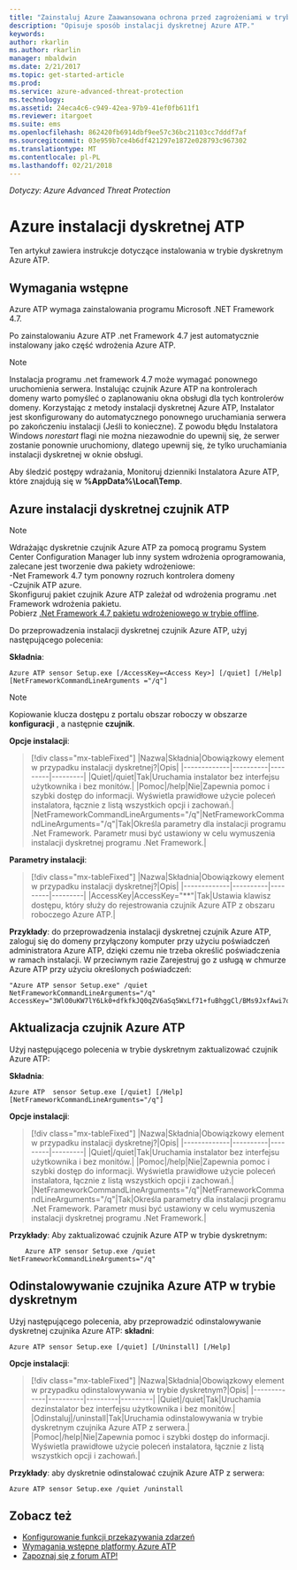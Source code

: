 ```yaml
---
title: "Zainstaluj Azure Zaawansowana ochrona przed zagrożeniami w trybie dyskretnym | Dokumentacja firmy Microsoft"
description: "Opisuje sposób instalacji dyskretnej Azure ATP."
keywords: 
author: rkarlin
ms.author: rkarlin
manager: mbaldwin
ms.date: 2/21/2017
ms.topic: get-started-article
ms.prod: 
ms.service: azure-advanced-threat-protection
ms.technology: 
ms.assetid: 24eca4c6-c949-42ea-97b9-41ef0fb611f1
ms.reviewer: itargoet
ms.suite: ems
ms.openlocfilehash: 862420fb6914dbf9ee57c36bc21103cc7dddf7af
ms.sourcegitcommit: 03e959b7ce4b6df421297e1872e028793c967302
ms.translationtype: MT
ms.contentlocale: pl-PL
ms.lasthandoff: 02/21/2018
---
```

*Dotyczy: Azure Advanced Threat Protection*


# <a name="azure-atp-silent-installation"></a>Azure instalacji dyskretnej ATP
Ten artykuł zawiera instrukcje dotyczące instalowania w trybie dyskretnym Azure ATP.

## <a name="prerequisites"></a>Wymagania wstępne

Azure ATP wymaga zainstalowania programu Microsoft .NET Framework 4.7. 

Po zainstalowaniu Azure ATP .net Framework 4.7 jest automatycznie instalowany jako część wdrożenia Azure ATP.

> [!Note] 
> Instalacja programu .net framework 4.7 może wymagać ponownego uruchomienia serwera. Instalując czujnik Azure ATP na kontrolerach domeny warto pomyśleć o zaplanowaniu okna obsługi dla tych kontrolerów domeny.
Korzystając z metody instalacji dyskretnej Azure ATP, Instalator jest skonfigurowany do automatycznego ponownego uruchamiania serwera po zakończeniu instalacji (Jeśli to konieczne). Z powodu błędu Instalatora Windows *norestart* flagi nie można niezawodnie do upewnij się, że serwer zostanie ponownie uruchomiony, dlatego upewnij się, że tylko uruchamiania instalacji dyskretnej w oknie obsługi.

Aby śledzić postępy wdrażania, Monitoruj dzienniki Instalatora Azure ATP, które znajdują się w **%AppData%\Local\Temp**.



## <a name="azure-atp-sensor-silent-installation"></a>Azure instalacji dyskretnej czujnik ATP

> [!NOTE]
> Wdrażając dyskretnie czujnik Azure ATP za pomocą programu System Center Configuration Manager lub inny system wdrożenia oprogramowania, zalecane jest tworzenie dwa pakiety wdrożeniowe:</br>-Net Framework 4.7 tym ponowny rozruch kontrolera domeny</br>-Czujnik ATP azure. </br>Skonfiguruj pakiet czujnik Azure ATP zależał od wdrożenia programu .net Framework wdrożenia pakietu. </br>Pobierz [.Net Framework 4.7 pakietu wdrożeniowego w trybie offline](https://www.microsoft.com/download/details.aspx?id=49982). 


Do przeprowadzenia instalacji dyskretnej czujnik Azure ATP, użyj następującego polecenia:

**Składnia**:

    Azure ATP sensor Setup.exe [/AccessKey=<Access Key>] [/quiet] [/Help] [NetFrameworkCommandLineArguments ="/q"] 
   

> [!NOTE]
> Kopiowanie klucza dostępu z portalu obszar roboczy w obszarze **konfiguracji** , a następnie **czujnik**.


**Opcje instalacji**:

> [!div class="mx-tableFixed"]
|Nazwa|Składnia|Obowiązkowy element w przypadku instalacji dyskretnej?|Opis|
|-------------|----------|---------|---------|
|Quiet|/quiet|Tak|Uruchamia instalator bez interfejsu użytkownika i bez monitów.|
|Pomoc|/help|Nie|Zapewnia pomoc i szybki dostęp do informacji. Wyświetla prawidłowe użycie poleceń instalatora, łącznie z listą wszystkich opcji i zachowań.|
|NetFrameworkCommandLineArguments="/q"|NetFrameworkCommandLineArguments="/q"|Tak|Określa parametry dla instalacji programu .Net Framework. Parametr musi być ustawiony w celu wymuszenia instalacji dyskretnej programu .Net Framework.|

**Parametry instalacji**:

> [!div class="mx-tableFixed"]
|Nazwa|Składnia|Obowiązkowy element w przypadku instalacji dyskretnej?|Opis|
|-------------|----------|---------|---------|
|AccessKey|AccessKey="**"|Tak|Ustawia klawisz dostępu, który służy do rejestrowania czujnik Azure ATP z obszaru roboczego Azure ATP.|

**Przykłady**: do przeprowadzenia instalacji dyskretnej czujnik Azure ATP, zaloguj się do domeny przyłączony komputer przy użyciu poświadczeń administratora Azure ATP, dzięki czemu nie trzeba określić poświadczenia w ramach instalacji. W przeciwnym razie Zarejestruj go z usługą w chmurze Azure ATP przy użyciu określonych poświadczeń:

    "Azure ATP sensor Setup.exe" /quiet NetFrameworkCommandLineArguments="/q" 
    AccessKey="3WlO0uKW7lY6Lk0+dfkfkJQ0qZV6aSq5WxLf71+fuBhggCl/BMs9JxfAwi7oy9vYGviazUS1EPpzte7z8s4grw==" 
    

## <a name="update-the-azure-atp-sensor"></a>Aktualizacja czujnik Azure ATP

Użyj następującego polecenia w trybie dyskretnym zaktualizować czujnik Azure ATP:

**Składnia**:

    Azure ATP  sensor Setup.exe [/quiet] [/Help] [NetFrameworkCommandLineArguments="/q"]


**Opcje instalacji**:

> [!div class="mx-tableFixed"]
|Nazwa|Składnia|Obowiązkowy element w przypadku instalacji dyskretnej?|Opis|
|-------------|----------|---------|---------|
|Quiet|/quiet|Tak|Uruchamia instalator bez interfejsu użytkownika i bez monitów.|
|Pomoc|/help|Nie|Zapewnia pomoc i szybki dostęp do informacji. Wyświetla prawidłowe użycie poleceń instalatora, łącznie z listą wszystkich opcji i zachowań.|
|NetFrameworkCommandLineArguments="/q"|NetFrameworkCommandLineArguments="/q"|Tak|Określa parametry dla instalacji programu .Net Framework. Parametr musi być ustawiony w celu wymuszenia instalacji dyskretnej programu .Net Framework.|


**Przykłady**: Aby zaktualizować czujnik Azure ATP w trybie dyskretnym:

        Azure ATP sensor Setup.exe /quiet NetFrameworkCommandLineArguments="/q"

## <a name="uninstall-the-azure-atp-sensor-silently"></a>Odinstalowywanie czujnika Azure ATP w trybie dyskretnym

Użyj następującego polecenia, aby przeprowadzić odinstalowywanie dyskretnej czujnika Azure ATP: **składni**:

    Azure ATP sensor Setup.exe [/quiet] [/Uninstall] [/Help]
    
**Opcje instalacji**:

> [!div class="mx-tableFixed"]
|Nazwa|Składnia|Obowiązkowy element w przypadku odinstalowywania w trybie dyskretnym?|Opis|
|-------------|----------|---------|---------|
|Quiet|/quiet|Tak|Uruchamia dezinstalator bez interfejsu użytkownika i bez monitów.|
|Odinstaluj|/uninstall|Tak|Uruchamia odinstalowywania w trybie dyskretnym czujnika Azure ATP z serwera.|
|Pomoc|/help|Nie|Zapewnia pomoc i szybki dostęp do informacji. Wyświetla prawidłowe użycie poleceń instalatora, łącznie z listą wszystkich opcji i zachowań.|

**Przykłady**: aby dyskretnie odinstalować czujnik Azure ATP z serwera:


    Azure ATP sensor Setup.exe /quiet /uninstall
    



## <a name="see-also"></a>Zobacz też

- [Konfigurowanie funkcji przekazywania zdarzeń](configure-event-forwarding.md)
- [Wymagania wstępne platformy Azure ATP](atp-prerequisites.md)
- [Zapoznaj się z forum ATP!](https://aka.ms/azureatpcommunity)